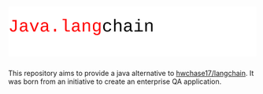 # ![](misc/logo.svg)
This repository aims to provide a java alternative to [hwchase17/langchain](https://github.com/hwchase17/langchain).
It was born from an initiative to create an enterprise QA application.